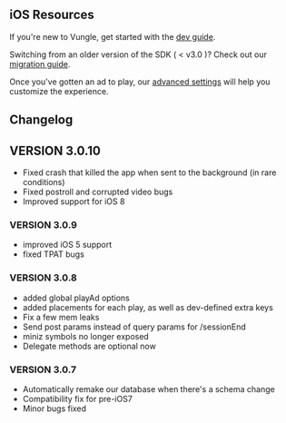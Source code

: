 ## iOS Resources

If you're new to Vungle, get started with the [dev guide](https://github.com/Vungle/vungle-resources/blob/master/iOS-resources/iOS-dev-guide.md).

Switching from an older version of the SDK ( < v3.0 )? Check out our [migration guide](https://github.com/Vungle/vungle-resources/blob/master/iOS-resources/iOS-migration-guide.md).

Once you've gotten an ad to play, our [advanced settings](https://github.com/Vungle/vungle-resources/blob/master/iOS-resources/iOS-advanced-settings.md) will help you customize the experience.

## Changelog

## VERSION 3.0.10
* Fixed crash that killed the app when sent to the background (in rare conditions)
* Fixed postroll and corrupted video bugs
* Improved support for iOS 8

### VERSION 3.0.9

* improved iOS 5 support
* fixed TPAT bugs

### VERSION 3.0.8

* added global playAd options
* added placements for each play, as well as dev-defined extra keys
* Fix a few mem leaks
* Send post params instead of query params for /sessionEnd
* miniz symbols no longer exposed
* Delegate methods are optional now

### VERSION 3.0.7
* Automatically remake our database when there's a schema change
* Compatibility fix for pre-iOS7
* Minor bugs fixed
